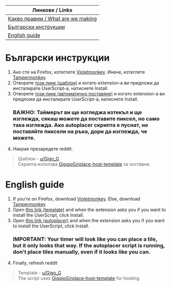 |Линкове / Links|
|--|
|[Какво правим / What are we making](https://r-place-2022-bulgaria.herokuapp.com/)|
|[Български инструкции](#български-инструкции)|
|[English guide](#english-guide)|
# Български инструкции
1. Ако сте на Firefox, изтеглете [Violetmonkey](https://addons.mozilla.org/en-US/firefox/addon/violentmonkey/). Иначе, изтеглете [Tampermonkey](https://chrome.google.com/webstore/detail/tampermonkey/dhdgffkkebhmkfjojejmpbldmpobfkfo?hl=en).
2. Отворете [този линк (шаблон)](https://github.com/GiggioG/rplace-2023-bulgaria/raw/main/template-script.user.js) и когато extension-а ви предложи да инсталирате UserScript-а, натиснете Install.
3. Отворете [този линк (автоматично поставяне)](https://github.com/GiggioG/rplace-2023-bulgaria/raw/main/autoplacer-script.user.js) и когато extension-а ви предложи да инсталирате UserScript-а, натиснете Install.
   ### ВАЖНО: Таймерът ви ще изгледжа изтекъл и ще изглежда, сякаш можете да поставите пиксел, но само така изглежда. Ако autoplacer скрипта е пуснат, не поставяйте пиксели на ръка, дори да изглежда, че можете.
4. Накрая презаредете reddit.
> Шаблон - [u/Gigo_G](https://reddit.com/u/Gigo_G)  
> Скрипта използва [GiggioG/rplace-host-template](https://github.com/GiggioG/rplace-host-template) за хостване.
# English guide
1. If you're on Firefox, download [Violetmonkey](https://addons.mozilla.org/en-US/firefox/addon/violentmonkey/). Else, download [Tampermonkey](https://chrome.google.com/webstore/detail/tampermonkey/dhdgffkkebhmkfjojejmpbldmpobfkfo?hl=en)
2. Open [this link (template)](https://github.com/GiggioG/rplace-2023-bulgaria/raw/main/template-script.user.js) and when the extension asks you if you want to install the UserScript, click Install.
3. Open [this link (autoplacer)](https://github.com/GiggioG/rplace-2023-bulgaria/raw/main/autoplacer-script.user.js) and when the extension asks you if you want to install the UserScript, click Install.
   ### IMPORTANT: Your timer will look like you can place a tile, but it only looks that way. If the autoplacer script is running, don't place tiles manually, even if it looks like you can. 
5. Finally, refresh reddit
> Template - [u/Gigo_G](https://reddit.com/u/Gigo_G)  
> The script uses [GiggioG/rplace-host-template](https://github.com/GiggioG/rplace-host-template) for hosting.